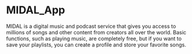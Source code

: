 # MIDAL_App
MIDAL is a digital music and podcast service that gives you access to millions of songs and other content from creators all over the world. Basic functions, such as playing music, are completely free, but if you want to save your playlists, you can create a profile and store your favorite songs.
